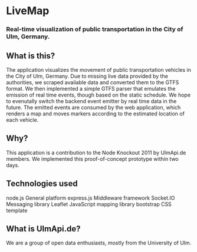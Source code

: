 # LiveMap
### Real-time visualization of public transportation in the City of Ulm, Germany.


## What is this?

The application visualizes the movement of public transportation vehicles in the City of Ulm, Germany. Due to missing live data provided by the authorities, we scraped available data and converted them to the GTFS format. We then implemented a simple GTFS parser that emulates the emission of real time events, though based on the static schedule. We hope to evenutally switch the backend event emitter by real time data in the future. The emitted events are consumed by the web application, which renders a map and moves markers according to the estimated location of each vehicle.


## Why?

This application is a contribution to the Node Knockout 2011 by UlmApi.de members.
We implemented this proof-of-concept prototype within two days.


## Technologies used

node.js
    General platform
express.js
    Middleware framework
Socket.IO
    Messaging library
Leaflet
    JavaScript mapping library
bootstrap
    CSS template


## What is UlmApi.de?

We are a group of open data enthusiasts, mostly from the University of Ulm.


